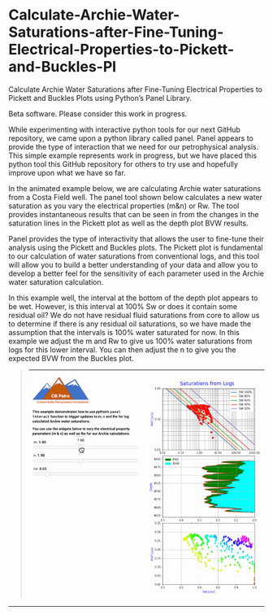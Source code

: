 # Calculate-Archie-Water-Saturations-after-Fine-Tuning-Electrical-Properties-to-Pickett-and-Buckles-Pl
Calculate Archie Water Saturations after Fine-Tuning Electrical Properties to Pickett and Buckles Plots using Python’s Panel Library.

Beta software. Please consider this work in progress. 

While experimenting with interactive python tools for our next GitHub repository, we came upon a python library called panel. Panel appears to provide the type of interaction that we need for our petrophysical analysis. This simple example represents work in progress, but we have placed this python tool this GitHub repository for others to try use and hopefully improve upon what we have so far.

In the animated example below, we are calculating Archie water saturations from a Costa Field well. The panel tool shown below calculates a new water saturation as you vary the electrical properties (m&n) or Rw. The tool provides instantaneous results that can be seen in from the changes in the saturation lines in the Pickett plot as well as the depth plot BVW results.

Panel provides the type of interactivity that allows the user to fine-tune their analysis using the Pickett and Buckles plots. The Pickett plot is fundamental to our calculation of water saturations from conventional logs, and this tool will allow you to build a better understanding of your data and allow you to develop a better feel for the sensitivity of each parameter used in the Archie water saturation calculation.

In this example well, the interval at the bottom of the depth plot appears to be wet. However, is this interval at 100% Sw or does it contain some residual oil? We do not have residual fluid saturations from core to allow us to determine if there is any residual oil saturations, so we have made the assumption that the intervals is 100% water saturated for now. In this example we adjust the m and Rw to give us 100% water saturations from logs for this lower interval. You can then adjust the n to give you the expected BVW from the Buckles plot. 
>---
>
>![Panel_log](pickett_log_sats2.gif)
>
---
